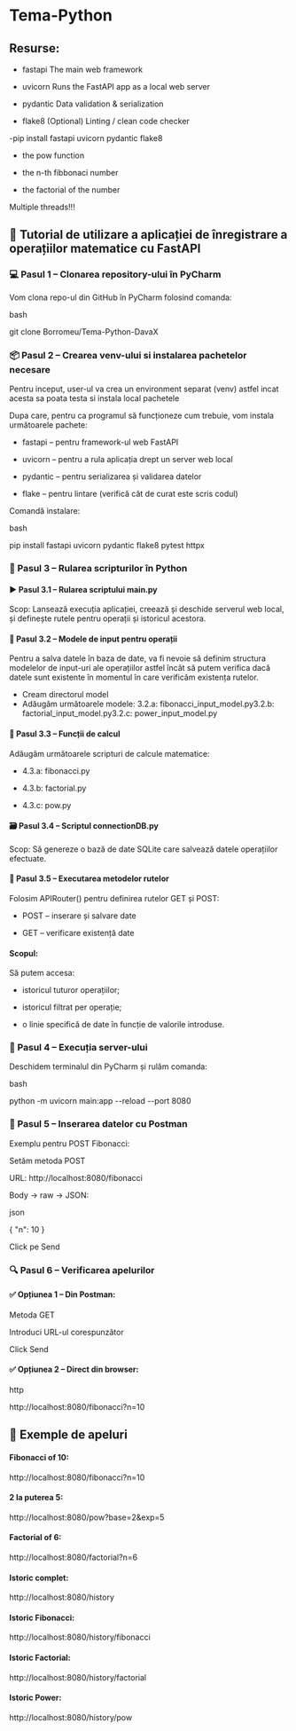# Tema-Python

## Resurse:



- fastapi	The main web framework


- uvicorn	Runs the FastAPI app as a local web server


- pydantic	Data validation & serialization


- flake8	(Optional) Linting / clean code checker

-pip install fastapi uvicorn pydantic flake8



- the pow function

- the n-th fibbonaci number

- the factorial of the number

Multiple threads!!!



## 📘 Tutorial de utilizare a aplicației de înregistrare a operațiilor matematice cu FastAPI


### 💻 Pasul 1 – Clonarea repository-ului în PyCharm
Vom clona repo-ul din GitHub în PyCharm folosind comanda:

bash

git clone Borromeu/Tema-Python-DavaX



### 📦 Pasul 2 – Crearea venv-ului si instalarea pachetelor necesare
Pentru inceput, user-ul va crea un environment separat (venv) astfel incat acesta sa poata testa si instala local pachetele

Dupa care, pentru ca programul să funcționeze cum trebuie, vom instala următoarele pachete:

- fastapi – pentru framework-ul web FastAPI

- uvicorn – pentru a rula aplicația drept un server web local

- pydantic – pentru serializarea și validarea datelor

- flake – pentru lintare (verifică cât de curat este scris codul)

Comandă instalare:

bash

pip install fastapi uvicorn pydantic flake8 pytest httpx



### 🧠 Pasul 3 – Rularea scripturilor în Python
#### ▶️ Pasul 3.1 – Rularea scriptului main.py 
Scop:
Lansează execuția aplicației, creează și deschide serverul web local, și definește rutele pentru operații și istoricul acestora.



#### 🧾 Pasul 3.2 – Modele de input pentru operații
Pentru a salva datele în baza de date, va fi nevoie să definim structura modelelor de input-uri ale operațiilor astfel încât să putem verifica dacă datele sunt existente în momentul în care verificăm existența rutelor.
- Cream directorul model
- Adăugăm următoarele modele: 3.2.a: fibonacci_input_model.py3.2.b: factorial_input_model.py3.2.c: power_input_model.py



#### 📐 Pasul 3.3 – Funcții de calcul
Adăugăm următoarele scripturi de calcule matematice:

- 4.3.a: fibonacci.py

- 4.3.b: factorial.py

- 4.3.c: pow.py



#### 🗃️ Pasul 3.4 – Scriptul connectionDB.py
Scop:
Să genereze o bază de date SQLite care salvează datele operațiilor efectuate.



#### 🔁 Pasul 3.5 – Executarea metodelor rutelor
Folosim APIRouter() pentru definirea rutelor GET și POST:

- POST – inserare și salvare date

- GET – verificare existență date

#### Scopul:
Să putem accesa:

- istoricul tuturor operațiilor;

- istoricul filtrat per operație;

- o linie specifică de date în funcție de valorile introduse.



### 🚀 Pasul 4 – Execuția server-ului
Deschidem terminalul din PyCharm și rulăm comanda:

bash

python -m uvicorn main:app --reload --port 8080



### 🧪 Pasul 5 – Inserarea datelor cu Postman
Exemplu pentru POST Fibonacci:

Setăm metoda POST

URL: http://localhost:8080/fibonacci

Body → raw → JSON:

json

{ "n": 10 }

Click pe Send



### 🔍 Pasul 6 – Verificarea apelurilor
#### ✅ Opțiunea 1 – Din Postman:
Metoda GET

Introduci URL-ul corespunzător

Click Send

#### ✅ Opțiunea 2 – Direct din browser:
http

http://localhost:8080/fibonacci?n=10

## 🔗 Exemple de apeluri
#### Fibonacci of 10:
http://localhost:8080/fibonacci?n=10

#### 2 la puterea 5:
http://localhost:8080/pow?base=2&exp=5

#### Factorial of 6:
http://localhost:8080/factorial?n=6

#### Istoric complet:
http://localhost:8080/history

#### Istoric Fibonacci:
http://localhost:8080/history/fibonacci

#### Istoric Factorial:
http://localhost:8080/history/factorial

#### Istoric Power:
http://localhost:8080/history/pow
